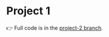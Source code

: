 # Project 1

👉 Full code is in the [project-2 branch](https://github.com/YourUser/React-10-Projects/tree/project-2).
